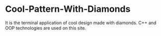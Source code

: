 # Cool-Pattern-With-Diamonds
It is the terminal application of cool design made with diamonds. C++ and OOP technologies are used on this site.
